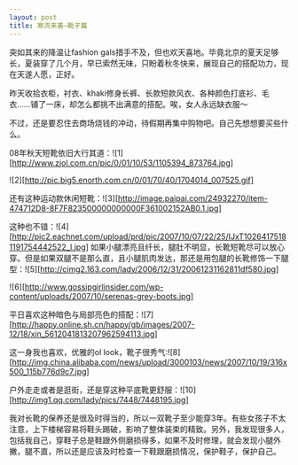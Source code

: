 ```yaml
---
layout: post
title: 寒流来袭—靴子篇
---
```




突如其来的降温让fashion gals措手不及，但也欢天喜地。毕竟北京的夏天足够长，夏装穿了几个月，早已索然无味，只盼着秋冬快来，展现自己的搭配功力，现在天遂人愿，正好。

昨天收拾衣柜，衬衣、khaki修身长裤、长款短款风衣、各种颜色打底衫、毛衣……铺了一床，却怎么都挑不出满意的搭配。唉，女人永远缺衣服～

不过，还是要忍住去商场烧钱的冲动，待假期再集中购物吧。自己先想想要买些什么。

08年秋天短靴依旧大行其道：![1][http://www.zjol.com.cn/pic/0/01/10/53/1105394_873764.jpg] 

![2][http://pic.big5.enorth.com.cn/0/01/70/40/1704014_007525.gif] 

还有这种运动款休闲短靴：![3][http://image.paipai.com/24932270/item-474712D8-8F7F823500000000000F361002152AB0.1.jpg] 

这种也不错：![4][http://pic2.eachnet.com/upload/prd/pic/2007/10/07/22/25/IJxT10264175181191754442522_l.jpg] 如果小腿漂亮且纤长，腿肚不明显，长靴短靴尽可以放心穿。但是如果双腿不是那么直，且小腿肌肉发达，那还是用包腿的长靴修饰一下腿型：![5][http://cimg2.163.com/lady/2006/12/31/20061231162811df580.jpg] 

![6][http://www.gossipgirlinsider.com/wp-content/uploads/2007/10/serenas-grey-boots.jpg] 

平日喜欢这种暗色与局部亮色的搭配：![7][http://happy.online.sh.cn/happy/gb/images/2007-12/18/xin_5612041813207962594113.jpg] 

这一身我也喜欢，优雅的ol look，靴子很秀气:![8][http://img.china.alibaba.com/news/upload/3000103/news/2007/10/19/316x500_115b776d9c7.jpg] 

户外走走或者是逛街，还是穿这种平底靴更舒服：![10][http://img1.qq.com/lady/pics/7448/7448195.jpg] 

我对长靴的保养还是很及时得当的，所以一双靴子至少能穿3年。有些女孩子不太注意，上下楼梯容易将鞋头踢破，影响了整体装束的精致。另外，我发现很多人，包括我自己，穿鞋子总是鞋跟外侧磨损得多，如果不及时修理，就会发现小腿外撇，腿不直，所以还是应该及时检查一下鞋跟磨损情况，保护鞋子，保护自己。
